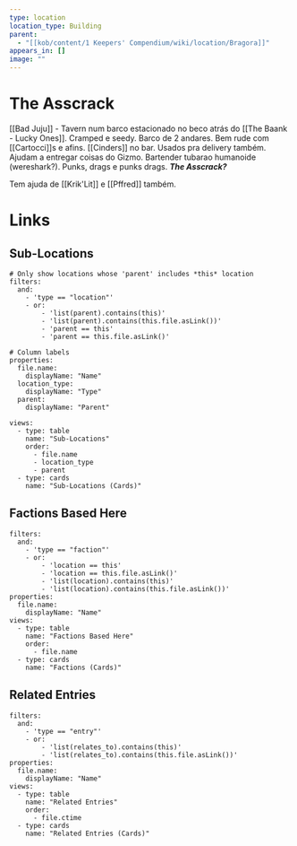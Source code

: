 ```yaml
---
type: location
location_type: Building
parent:
  - "[[kob/content/1 Keepers' Compendium/wiki/location/Bragora]]"
appears_in: []
image: ""
---
```

# The Asscrack

[[Bad Juju]] - Tavern num barco estacionado no beco atrás do [[The Baank - Lucky Ones]]. Cramped e seedy. Barco de 2 andares. Bem rude com [[Cartocci]]s e afins. [[Cinders]] no bar. Usados pra delivery também. Ajudam a entregar coisas do Gizmo. Bartender tubarao humanoide (wereshark?). Punks, drags e punks drags. ***The Asscrack?***

Tem ajuda de [[Krik'Lit]] e [[Pffred]] também.

<!-- DYNAMIC:related-entries -->

# Links

## Sub-Locations
```base
# Only show locations whose 'parent' includes *this* location
filters:
  and:
    - 'type == "location"'
    - or:
        - 'list(parent).contains(this)'
        - 'list(parent).contains(this.file.asLink())'
        - 'parent == this'
        - 'parent == this.file.asLink()'

# Column labels
properties:
  file.name:
    displayName: "Name"
  location_type:
    displayName: "Type"
  parent:
    displayName: "Parent"

views:
  - type: table
    name: "Sub-Locations"
    order:
      - file.name
      - location_type
      - parent
  - type: cards
    name: "Sub-Locations (Cards)"
```

## Factions Based Here
```base
filters:
  and:
    - 'type == "faction"'
    - or:
        - 'location == this'
        - 'location == this.file.asLink()'
        - 'list(location).contains(this)'
        - 'list(location).contains(this.file.asLink())'
properties:
  file.name:
    displayName: "Name"
views:
  - type: table
    name: "Factions Based Here"
    order:
      - file.name
  - type: cards
    name: "Factions (Cards)"
```

## Related Entries
```base
filters:
  and:
    - 'type == "entry"'
    - or:
        - 'list(relates_to).contains(this)'
        - 'list(relates_to).contains(this.file.asLink())'
properties:
  file.name:
    displayName: "Name"
views:
  - type: table
    name: "Related Entries"
    order:
      - file.ctime
  - type: cards
    name: "Related Entries (Cards)"
```

<!-- /DYNAMIC -->
